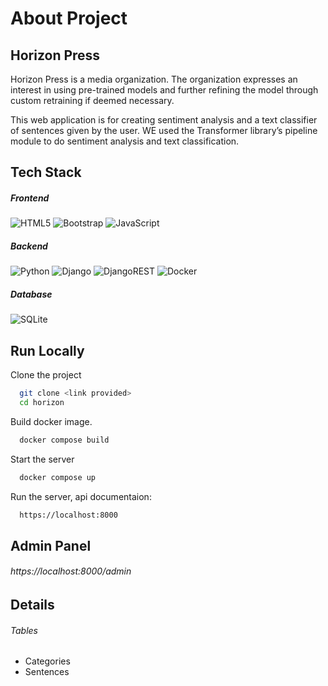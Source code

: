 
# About Project
## Horizon Press

 Horizon Press is a media organization. The organization expresses an interest in using pre-trained models and further refining the model through custom retraining if deemed necessary.

 This  web application is for creating sentiment analysis and a text classifier of sentences given by the user. WE used the Transformer library’s pipeline module to do sentiment analysis and text classification.

 

## Tech Stack

##### Frontend
![HTML5](https://img.shields.io/badge/html5-%23E34F26.svg?style=for-the-badge&logo=html5&logoColor=white) ![Bootstrap](https://img.shields.io/badge/bootstrap-%238511FA.svg?style=for-the-badge&logo=bootstrap&logoColor=white) ![JavaScript](https://img.shields.io/badge/javascript-%23323330.svg?style=for-the-badge&logo=javascript&logoColor=%23F7DF1E)

##### Backend

![Python](https://img.shields.io/badge/python-3670A0?style=for-the-badge&logo=python&logoColor=ffdd54) ![Django](https://img.shields.io/badge/django-%23092E20.svg?style=for-the-badge&logo=django&logoColor=white) ![DjangoREST](https://img.shields.io/badge/DJANGO-REST-ff1709?style=for-the-badge&logo=django&logoColor=white&color=ff1709&labelColor=gray) ![Docker](https://img.shields.io/badge/docker-%230db7ed.svg?style=for-the-badge&logo=docker&logoColor=white)

##### Database

![SQLite](https://img.shields.io/badge/sqlite-%2307405e.svg?style=for-the-badge&logo=sqlite&logoColor=white)

## Run Locally

Clone the project

```bash
  git clone <link provided>
  cd horizon
```

Build docker image.

```bash
  docker compose build
```

Start the server

```bash
  docker compose up
```
Run the server, api documentaion:

```bash
  https://localhost:8000
```

    
## Admin Panel 

###### https://localhost:8000/admin



## Details
######  Tables 
- Categories
- Sentences



